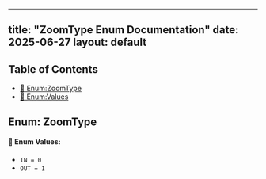<!-- Formatted by A³BS formatter.py -->
<!-- Generated by A³BS document.py -->
---
title: "ZoomType Enum Documentation"
date: 2025-06-27
layout: default
---

## Table of Contents
- [🔧 Enum:ZoomType](#enum-zoomtype)
- [🔧 Enum:Values](#enum-values)
## Enum: ZoomType
#### 📝 Enum Values:
<a name="enum-values"></a>
  - `IN = 0`
  - `OUT = 1`